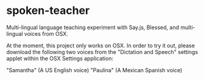 spoken-teacher
==============

Multi-lingual language teaching experiment with Say.js, Blessed, and multi-lingual voices from OSX. 

At the moment, this project only works on OSX. In order to try it out, please download the following 
two voices from the "Dictation and Speech" settings applet within the OSX Settings application:

"Samantha" (A US English voice)
"Paulina" (A Mexican Spanish voice)


